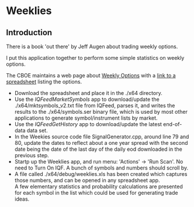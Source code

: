# Weeklies

## Introduction

There is a book 'out there' by Jeff Augen about trading weekly options.

I put this application together to perform some simple statistics on weekly options.

The CBOE maintains a web page about [Weekly Options](http://www.cboe.com/micro/weeklys/availableweeklys.aspx) with a
[link to a spreadsheet](https://www.cboe.com/publish/weelkysmf/weeklysmf.xls) listing the options.

* Download the spreadsheet and place it in the ./x64 directory.
* Use the _IQFeedMarketSymbols_ app to download/update the ./x64/mktsymbols_v2.txt file from IQFeed, parses it, and 
writes the results to the ./x64/symbols.ser binary file, which is used by most other applications to generate 
symbol/instrument lists by market.
* Use the _IQFeedGetHistory_ app to download/update the latest end-of-data data set.
* In the Weekies source code file SignalGenerator.cpp, around line 79 and 80, update the dates to reflect about a one year 
spread with the second date being the date of the last day of the daily eod downloaded in the previous step.
* Startp up the Weeklies app, and run menu: 'Actions' -> 'Run Scan'.  No need to Turn On IQF.  A bunch of symbols and numbers 
should scroll by.
* A file called ./x64/debug/weeklies.xls has been created which captures those numbers, and can be opened in any spreadsheet app.  
A few elementary statistics and probability calculations are presented for each symbol in the list which could 
be used for generating trade ideas.
